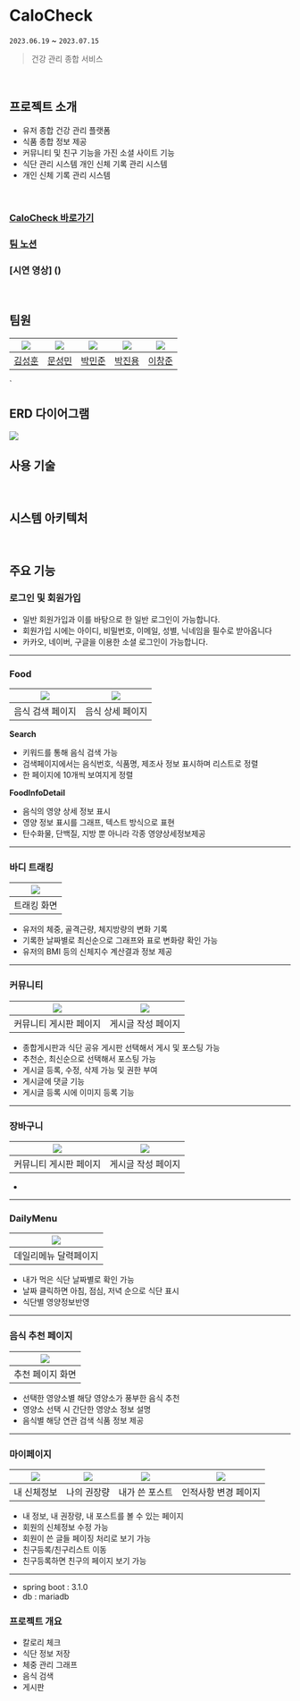# CaloCheck
`2023.06.19` ~ `2023.07.15`
> 건강 관리 종합 서비스
<br/>

## 프로젝트 소개

- 유저 종합 건강 관리 플랫폼
- 식품 종합 정보 제공
- 커뮤니티 및 친구 기능을 가진 소셜 사이트 기능
- 식단 관리 시스템 개인 신체 기록 관리 시스템
- 개인 신체 기록 관리 시스템
<br/>

### [CaloCheck 바로가기](https://www.calocheck.com/)
### [팀 노션](https://www.notion.so/CaloCheck-58b53ac833244efc9941811cd5848587)
### [시연 영상] ()
<br/>

## 팀원


|  [![](https://avatars.githubusercontent.com/u/39723465?v=4)](https://github.com/SeoMoonk)  | [![](https://avatars.githubusercontent.com/u/105156456?v=4)](https://github.com/seongmin8636) | [![](https://avatars.githubusercontent.com/u/125839778?v=4)](https://github.com/Park0720) | [![](https://avatars.githubusercontent.com/u/70837543?v=4)](https://github.com/CatJelly) | [![](https://avatars.githubusercontent.com/u/125889390?v=4)](https://github.com/waimi3169) |
|:------------------------------------------------------------------------------------------:|:-----------------------------------------------------------------------------------------:|:-------------------------------------------------------------------------------------:|:-----------------------------------------------------------------------------------------:|:----------------------------------------------------------------------------------------:|
|                             [김성훈](https://github.com/SeoMoonk)                             |                            [문성민](https://github.com/seongmin8636)                             |                            [박민준](https://github.com/Park0720)                             |                            [박진용](https://github.com/CatJelly)                            |                            [이창준](https://github.com/waimi3169)                            |
`
<br/>

## ERD 다이어그램
![](https://cdn.discordapp.com/attachments/1119978409964085349/1128847878912221215/calocheck__dev.png)
<br/>

## 사용 기술

<br/>

## 시스템 아키텍처

<br/>

## 주요 기능

### 로그인 및 회원가입
- 일반 회원가입과 이를 바탕으로 한 일반 로그인이 가능합니다.
- 회원가입 시에는 아이디, 비밀번호, 이메일, 성별, 닉네임을 필수로 받아옵니다
- 카카오, 네이버, 구글을 이용한 소셜 로그인이 가능합니다.
---

### Food


| ![](https://velog.velcdn.com/images/waimi3169/post/c432bf47-3c67-4a89-8c9b-cb98becb6dc0/image.png) | ![](https://velog.velcdn.com/images/waimi3169/post/279ed0c8-2281-47ff-97e9-a19970c05512/image.png) | 
|:--------------------------------------------------------------------------------------------------:|:--------------------------------------------------------------------------------------------------:|
|                                             음식 검색 페이지                                              |                                             음식 상세 페이지                                              |   

**Search**
- 키워드를 통해 음식 검색 가능
- 검색페이지에서는 음식번호, 식품명, 제조사 정보 표시하며 리스트로 정렬
- 한 페이지에 10개씩 보여지게 정렬

**FoodInfoDetail**
- 음식의 영양 상세 정보 표시
- 영양 정보 표시를 그래프, 텍스트 방식으로 표현
- 탄수화물, 단백질, 지방 뿐 아니라 각종 영양상세정보제공

---

### 바디 트래킹

| ![](https://media.discordapp.net/attachments/1119978409964085349/1128610797954809957/image.png?width=533&height=597) |  
|:--------------------------------------------------------------------------------------------------:|
|                                               트래킹 화면                                               |     

- 유저의 체중, 골격근량, 체지방량의 변화 기록
- 기록한 날짜별로 최신순으로 그래프와 표로 변화량 확인 가능
- 유저의 BMI 등의 신체지수 계산결과 정보 제공

---

### 커뮤니티

| ![](https://velog.velcdn.com/images/waimi3169/post/007c8877-c6ce-405b-aa95-589efa666aa6/image.png) | ![](https://velog.velcdn.com/images/waimi3169/post/43f94472-4b50-42e6-8da4-7d65380f9339/image.png) | 
|:--------------------------------------------------------------------------------------------------:|:--------------------------------------------------------------------------------------------------:|
|                                            커뮤니티 게시판 페이지                                            |                                             게시글 작성 페이지                                             |

- 종합게시판과 식단 공유 게시판 선택해서 게시 및 포스팅 가능
- 추천순, 최신순으로 선택해서 포스팅 가능
- 게시글 등록, 수정, 삭제 가능 및 권한 부여
- 게시글에 댓글 기능
- 게시글 등록 시에 이미지 등록 기능

---

### 장바구니


| ![](https://velog.velcdn.com/images/waimi3169/post/007c8877-c6ce-405b-aa95-589efa666aa6/image.png) | ![](https://velog.velcdn.com/images/waimi3169/post/43f94472-4b50-42e6-8da4-7d65380f9339/image.png) | 
|:--------------------------------------------------------------------------------------------------:|:--------------------------------------------------------------------------------------------------:|
|                                            커뮤니티 게시판 페이지                                            |                                             게시글 작성 페이지                                             |

- 

---

### DailyMenu

| ![](https://velog.velcdn.com/images/waimi3169/post/18c3b286-f4e9-4549-92e4-0e43645d0931/image.png) |  
|:--------------------------------------------------------------------------------------------------:|
|                                            데일리메뉴 달력페이지                                             |

- 내가 먹은 식단 날짜별로 확인 가능
- 날짜 클릭하면 아침, 점심, 저녁 순으로 식단 표시
- 식단별 영양정보반영

---

### 음식 추천 페이지

| ![](https://velog.velcdn.com/images/waimi3169/post/20f6af96-79a6-40f4-b3d3-749dc83cb4dd/image.png) |  
|:--------------------------------------------------------------------------------------------------:|
|                                             추천 페이지 화면                                              |

- 선택한 영양소별 해당 영양소가 풍부한 음식 추천
- 영양소 선택 시 간단한 영양소 정보 설명
- 음식별 해당 연관 검색 식품 정보 제공

---

### 마이페이지

| ![](https://velog.velcdn.com/images/waimi3169/post/14a7e7c0-eb92-4d8f-a9a9-b7dcd3652dc9/image.png) | ![](https://velog.velcdn.com/images/waimi3169/post/171dc10b-0c29-4907-9299-7fcf5e0d23d2/image.png) | ![](https://velog.velcdn.com/images/waimi3169/post/baaa5075-c859-4a06-aea6-cdbf2fe51ae6/image.png) | ![](https://velog.velcdn.com/images/waimi3169/post/12ef627d-4d2d-456b-9b3a-786428921924/image.png) |
|:--------------------------------------------------------------------------------------------------:|:--------------------------------------------------------------------------------------------------:|:--------------------------------------------------------------------------------------------------:|:--------------------------------------------------------------------------------------------------:|
|                                              내 신체정보                                                |                                               나의 권장량                                               |                                              내가 쓴 포스트                                              |                                            인적사항 변경 페이지                                             |

- 내 정보, 내 권장량, 내 포스트를 볼 수 있는 페이지
- 회원의 신체정보 수정 가능
- 회원이 쓴 글들 페이징 처리로 보기 가능
- 친구등록/친구리스트 이동
- 친구등록하면 친구의 페이지 보기 가능
___
- spring boot : 3.1.0
- db : mariadb

### 프로젝트 개요
- 칼로리 체크
- 식단 정보 저장
- 체중 관리 그래프
- 음식 검색
- 게시판 
